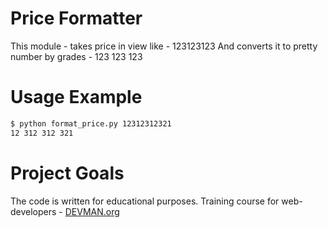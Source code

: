 # Price Formatter

This module - takes price in view like - 123123123
And converts it to pretty number by grades - 123 123 123

# Usage Example
```bash
$ python format_price.py 12312312321
12 312 312 321
```

# Project Goals

The code is written for educational purposes. Training course for web-developers - [DEVMAN.org](https://devman.org)
